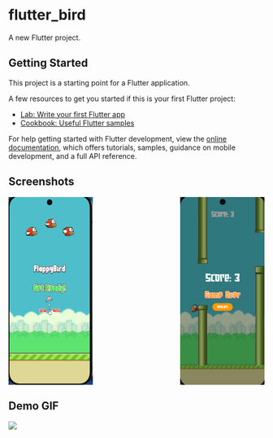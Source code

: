 # flutter_bird

A new Flutter project.

## Getting Started

This project is a starting point for a Flutter application.

A few resources to get you started if this is your first Flutter project:

- [Lab: Write your first Flutter app](https://docs.flutter.dev/get-started/codelab)
- [Cookbook: Useful Flutter samples](https://docs.flutter.dev/cookbook)

For help getting started with Flutter development, view the
[online documentation](https://docs.flutter.dev/), which offers tutorials,
samples, guidance on mobile development, and a full API reference.

## Screenshots

<div style="display: flex; justify-content: space-between;">
  <!-- Screenshot 1 -->
  <img src="https://raw.githubusercontent.com/ssun-studio/flutter_bird/main/assets/main_menu.png" width="33%" />
  
  <!-- Screenshot 2 -->
  <img src="https://raw.githubusercontent.com/ssun-studio/flutter_bird/main/assets/restart.png" width="33%" />
</div>

## Demo GIF

<!-- Adjust width to make the GIF smaller -->
<img src="https://raw.githubusercontent.com/ssun-studio/flutter_bird/main/assets/flutter_bird_demo.gif" width="33%" />
